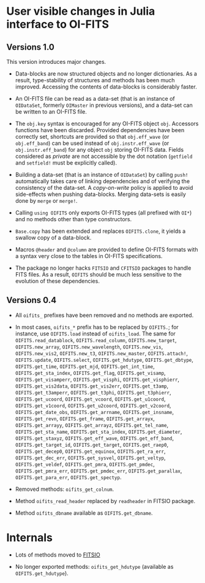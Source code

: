 # User visible changes in Julia interface to OI-FITS

## Versions 1.0

This version introduces major changes.

- Data-blocks are now structured objects and no longer dictionaries. As a
  result, type-stability of structures and methods has been much improved.
  Accessing the contents of data-blocks is considerably faster.

- An OI-FITS file can be read as a data-set (that is an instance of
  `OIDataSet`, formerly `OIMaster` in previous versions), and a data-set can be
  written to an OI-FITS file.

- The `obj.key` syntax is encouraged for any OI-FITS object `obj`. Accessors
  functions have been discarded. Provided dependencies have been correctly set,
  shortcuts are provided so that `obj.eff_wave` (or `obj.eff_band`) can be used
  instead of `obj.instr.eff_wave` (or `obj.instr.eff_band`) for any object
  `obj` storing OI-FITS data. Fields considered as *private* are not accessible
  by the dot notation (`getfield` and `setfield!` must be explicitly called).

- Building a data-set (that is an instance of `OIDataSet`) by calling `push!`
  automatically takes care of linking dependencies and of verifying the
  consistency of the data-set. A *copy-on-write* policy is applied to avoid
  side-effects when pushing data-blocks. Merging data-sets is easily done by
  `merge` or `merge!`.

- Calling `using OIFITS` only exports OI-FITS types (all prefixed with `OI*`)
  and no methods other than type constructors.

- `Base.copy` has been extended and replaces `OIFITS.clone`, it yields a
  swallow copy of a data-block.

- Macros `@header` and `@column` are provided to define OI-FITS formats with a
  syntax very close to the tables in OI-FITS specifications.

- The package no longer hacks `FITSIO` and `CFITSIO` packages to handle FITS
  files. As a result, `OIFITS` should be much less sensitive to the evolution
  of these dependencies.


## Versions 0.4

 - All `oifits_` prefixes have been removed and no methods are exported.

 - In most cases, `oifits_*` prefix has to be replaced by `OIFITS.`; for
   instance, use `OIFITS.load` instead of `oifits_load`. The same for
   `OIFITS.read_datablock`, `OIFITS.read_column`, `OIFITS.new_target`,
   `OIFITS.new_array`, `OIFITS.new_wavelength`, `OIFITS.new_vis`,
   `OIFITS.new_vis2`, `OIFITS.new_t3`, `OIFITS.new_master`, `OIFITS.attach!`,
   `OIFITS.update`, `OIFITS.select`, `OIFITS.get_hdutype`, `OIFITS.get_dbtype`,
   `OIFITS.get_time`, `OIFITS.get_mjd`, `OIFITS.get_int_time`,
   `OIFITS.get_sta_index`, `OIFITS.get_flag`, `OIFITS.get_visamp`,
   `OIFITS.get_visamperr`, `OIFITS.get_visphi`, `OIFITS.get_visphierr`,
   `OIFITS.get_vis2data`, `OIFITS.get_vis2err`, `OIFITS.get_t3amp`,
   `OIFITS.get_t3amperr`, `OIFITS.get_t3phi`, `OIFITS.get_t3phierr`,
   `OIFITS.get_ucoord`, `OIFITS.get_vcoord`, `OIFITS.get_u1coord`,
   `OIFITS.get_v1coord`, `OIFITS.get_u2coord`, `OIFITS.get_v2coord`,
   `OIFITS.get_date_obs`, `OIFITS.get_arrname`, `OIFITS.get_insname`,
   `OIFITS.get_revn`, `OIFITS.get_frame`, `OIFITS.get_arrayx`,
   `OIFITS.get_arrayy`, `OIFITS.get_arrayz`, `OIFITS.get_tel_name`,
   `OIFITS.get_sta_name`, `OIFITS.get_sta_index`, `OIFITS.get_diameter`,
   `OIFITS.get_staxyz`, `OIFITS.get_eff_wave`, `OIFITS.get_eff_band`,
   `OIFITS.get_target_id`, `OIFITS.get_target`, `OIFITS.get_raep0`,
   `OIFITS.get_decep0`, `OIFITS.get_equinox`, `OIFITS.get_ra_err`,
   `OIFITS.get_dec_err`, `OIFITS.get_sysvel`, `OIFITS.get_veltyp`,
   `OIFITS.get_veldef`, `OIFITS.get_pmra`, `OIFITS.get_pmdec`,
   `OIFITS.get_pmra_err`, `OIFITS.get_pmdec_err`, `OIFITS.get_parallax`,
   `OIFITS.get_para_err`, `OIFITS.get_spectyp`.

 - Removed methods: `oifits_get_colnum`.

 - Method `oifits_read_header` replaced by `readheader` in FITSIO package.

 - Method `oifits_dbname` available as `OIFITS.get_dbname`.


# Internals

 - Lots of methods moved to [FITSIO](https://github.com/JuliaAstro/FITSIO.jl)

 - No longer exported methods: `oifits_get_hdutype` (available as `OIFITS.get_hdutype`).
